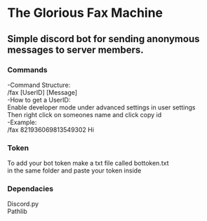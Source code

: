 # The Glorious Fax Machine
## Simple discord bot for sending anonymous messages to server members.

### Commands
 -Command Structure:   
 /fax [UserID] [Message]   
 -How to get a UserID:   
 Enable developer mode under advanced settings in user settings   
 Then right click on someones name and click copy id   
 -Example:   
 /fax 821936069813549302 Hi     
 ### Token    
 To add your bot token make a txt file called bottoken.txt    
 in the same folder and paste your token inside     
 ### Dependacies    
 Discord.py    
 Pathlib     
 


